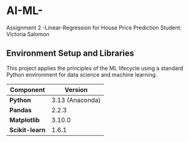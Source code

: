 # AI-ML-
Assignment 2 -Linear-Regression for House Price Prediction
Student: Victoria Salomon

## Environment Setup and Libraries
This project applies the principles of the ML lifecycle using a standard Python environment for data science and machine learning.

| Component        | Version         | 
| ---------------- | --------------- | 
| **Python**       | 3.13 (Anaconda) | 
| **Pandas**       | 2.2.3           | 
| **Matplotlib**   | 3.10.0          | 
| **Scikit-learn** | 1.6.1           |
